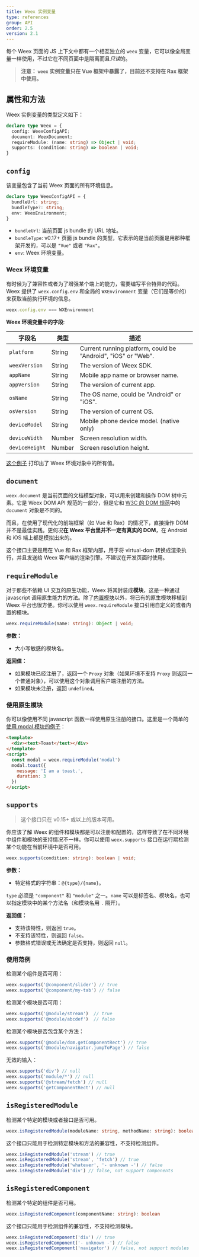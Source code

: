 ```yaml
---
title: Weex 实例变量
type: references
group: API
order: 2.5
version: 2.1
---
```


<!-- toc -->

每个 Weex 页面的 JS 上下文中都有一个相互独立的 `weex` 变量，它可以像全局变量一样使用，不过它在不同页面中是隔离而且*只读*的。

> **注意： `weex` 实例变量只在 Vue 框架中暴露了，目前还不支持在 Rax 框架中使用。**

## 属性和方法

Weex 实例变量的类型定义如下：

```typescript
declare type Weex = {
  config: WeexConfigAPI;
  document: WeexDocument;
  requireModule: (name: string) => Object | void;
  supports: (condition: string) => boolean | void;
}
```

## `config`

该变量包含了当前 Weex 页面的所有环境信息。

```typescript
declare type WeexConfigAPI = {
  bundleUrl: string;
  bundleType?: string;
  env: WeexEnvironment;
}
```

+ `bundleUrl`: 当前页面 js bundle 的 URL 地址。
+ `bundleType`: <span class="api-version">v0.17+</span> 页面 js bundle 的类型，它表示的是当前页面是用那种框架开发的，可以是 `"Vue"` 或者 `"Rax"`。
+ `env`: Weex 环境变量。

### Weex 环境变量

有时候为了兼容性或者为了增强某个端上的能力，需要编写平台特异的代码。 Weex 提供了 `weex.config.env` 和全局的 `WXEnvironment` 变量（它们是等价的）来获取当前执行环境的信息。

```js
weex.config.env === WXEnvironment
```

**Weex 环境变量中的字段**:

| 字段名          | 类型    | 描述 |
| -------------- | ------ | ----------- |
| `platform`     | String | Current running platform, could be "Android", "iOS" or "Web". |
| `weexVersion`  | String | The version of Weex SDK. |
| `appName`      | String | Mobile app name or browser name. |
| `appVersion`   | String | The version of current app. |
| `osName`       | String | The OS name, could be "Android" or "iOS". |
| `osVersion`    | String | The version of current OS. |
| `deviceModel`  | String | Mobile phone device model. (native only) |
| `deviceWidth`  | Number | Screen resolution width. |
| `deviceHeight` | Number | Screen resolution height. |

[这个例子](http://dotwe.org/vue/ea2cff9039f3b0e406f8f7da10e874af) 打印出了 Weex 环境对象中的所有值。

## `document`

`weex.document` 是当前页面的文档模型对象，可以用来创建和操作 DOM 树中元素。它是 Weex DOM API 规范的一部分，但是它和 [W3C 的 DOM 规范](https://www.w3.org/DOM/)中的 `document` 对象是不同的。

而且，在使用了现代化的前端框架（如 Vue 和 Rax）的情况下，直接操作 DOM 并不是最佳实践。更何况**在 Weex 平台里并不一定有真实的 DOM**，在 Android 和 iOS 端上都是模拟出来的。

这个接口主要是用在 Vue 和 Rax 框架内部，用于将 virtual-dom 转换成渲染执行，并且发送给 Weex 客户端的渲染引擎。不建议在开发页面时使用。

## `requireModule`

对于那些不依赖 UI 交互的原生功能，Weex 将其封装成**模块**，这是一种通过 javascript 调用原生能力的方法。除了[内置模块](../modules/animation.html)以外，将已有的原生模块移植到 Weex 平台也很方便。你可以使用 `weex.requireModule` 接口引用自定义的或者内置的模块。

```typescript
weex.requireModule(name: string): Object | void;
```

**参数：**

+ 大小写敏感的模块名。

**返回值：**

+ 如果模块已经注册了，返回一个 `Proxy` 对象（如果环境不支持 `Proxy` 则返回一个普通对象），可以使用这个对象调用客户端注册的方法。
+ 如果模块未注册，返回 `undefined`。

### 使用原生模块

你可以像使用不同 javascript 函数一样使用原生注册的接口。这里是一个简单的[使用 modal 模块的例子](http://dotwe.org/vue/cd7e97f7da08d6d4ca627fc127ab8828)：

```html
<template>
  <div><text>Toast</text></div>
</template>
<script>
  const modal = weex.requireModule('modal')
  modal.toast({
    message: 'I am a toast.',
    duration: 3
  })
</script>
```

## `supports`

> 这个接口只在 <span class="api-version">v0.15+</span> 或以上的版本可用。

你应该了解 Weex 的组件和模块都是可以注册和配置的，这样导致了在不同环境中组件和模块的支持情况不一样。你可以使用 `weex.supports` 接口在运行期检测某个功能在当前环境中是否可用。

```typescript
weex.supports(condition: string): boolean | void;
```

**参数：**

+ 特定格式的字符串：`@{type}/{name}`。

`type` 必须是 `"component"` 和 `"module"` 之一。`name` 可以是标签名、模块名，也可以指定模块中的某个方法名（和模块名用 `.` 隔开）。

**返回值：**

+ 支持该特性，则返回 `true`。
+ 不支持该特性，则返回 `false`。
+ 参数格式错误或无法确定是否支持，则返回 `null`。

### 使用范例

检测某个组件是否可用：

```js
weex.supports('@component/slider') // true
weex.supports('@component/my-tab') // false
```

检测某个模块是否可用：

```js
weex.supports('@module/stream')  // true
weex.supports('@module/abcdef')  // false
```

检测某个模块是否包含某个方法：

```js
weex.supports('@module/dom.getComponentRect') // true
weex.supports('@module/navigator.jumpToPage') // false
```

无效的输入：

```js
weex.supports('div') // null
weex.supports('module/*') // null
weex.supports('@stream/fetch') // null
weex.supports('getComponentRect') // null
```

## `isRegisteredModule`

检测某个特定的模块或者接口是否可用。

```typescript
weex.isRegisteredModule(moduleName: string, methodName: string): boolean
```

这个接口只能用于检测特定模块和方法的兼容性，不支持检测组件。

```js
weex.isRegisteredModule('stream') // true
weex.isRegisteredModule('stream', 'fetch') // true
weex.isRegisteredModule('whatever', '- unknown -') // false
weex.isRegisteredModule('div') // false, not support components
```

## `isRegisteredComponent`

检测某个特定的组件是否可用。

```typescript
weex.isRegisteredComponent(componentName: string): boolean
```

这个接口只能用于检测组件的兼容性，不支持检测模块。

```js
weex.isRegisteredComponent('div') // true
weex.isRegisteredComponent('- unknown -') // false
weex.isRegisteredComponent('navigator') // false, not support modules
```
